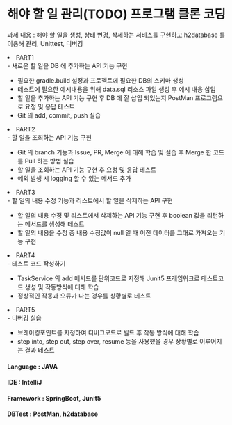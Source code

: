 # 해야 할 일 관리(TODO) 프로그램 클론 코딩


과제 내용 : 해야 할 일을 생성, 상태 변경, 삭제하는 서비스를 구현하고 h2database 를 이용해 관리, Unittest, 디버깅


<li> PART1 </li> - 새로운 할 일을 DB 에 추가하는 API 기능 구현

- 필요한 gradle.build 설정과 프로젝트에 필요한 DB의 스키마 생성
- 테스트에 필요한 예시내용을 위해 data.sql 리소스 파일 생성 후 예시 내용 삽입
- 할 일을 추가하는 API 기능 구현 후 DB 에 잘 삽입 되었는지 PostMan 프로그램으로 요청 및 응답 테스트
- Git 의 add, commit, push 실습

<li> PART2 </li> - 할 일을 조회하는 API 기능 구현

- Git 의 branch 기능과 Issue, PR, Merge 에 대해 학습 및 실습 후 Merge 한 코드를 Pull 하는 방법 실습
- 할 일을 조회하는 API 기능 구현 후 요청 및 응답 테스트
- 예외 발생 시 logging 할 수 있는 메서드 추가

<li> PART3 </li> - 할 일의 내용 수정 기능과 리스트에서 할 일을 삭제하는 API 구현

- 할 일의 내용 수정 및 리스트에서 삭제하는 API 기능 구현 후 boolean 값을 리턴하는 메서드를 생성해 테스트
- 할 일의 내용을 수정 중 내용 수정값이 null 일 때 이전 데이터를 그대로 가져오는 기능 구현

<li> PART4 </li> - 테스트 코드 작성하기

- TaskService 의 add 메서드를 단위코드로 지정해 Junit5 프레임워크로 테스트코드 생성 및 작동방식에 대해 학습
- 정상적인 작동과 오류가 나는 경우를 상황별로 테스트

<li> PART5 </li> - 디버깅 실습

- 브레이킹포인트를 지정하여 디버그모드로 빌드 후 작동 방식에 대해 학습
- step into, step out, step over, resume 등을 사용했을 경우 상황별로 이루어지는 결과 테스트 

#### Language : JAVA

#### IDE : IntelliJ

#### Framework : SpringBoot, Junit5

#### DBTest : PostMan, h2database
